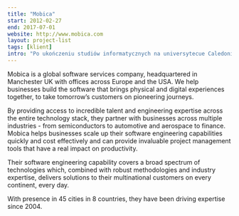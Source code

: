 ```yaml
---
title: "Mobica"
start: 2012-02-27
end: 2017-07-01
website: http://www.mobica.com
layout: project-list
tags: [klient]
intro: "Po ukończeniu studiów informatycznych na universytecue Caledonian w Glasgow, nawiązałem kontakt z firmą Mobica, która była zainteresowana współpracą. Przez ponad 5 lat brałem udział w rozmaitych projektach u wielu klientów tej firmy. Obejmowały one bankowość, mapy, STB (Set Top Boxes) market. W lipcu 2017 przeszedłem na B2B i rozpocząłem, poprzez jednoosobowaą działalność gospodarczą, wspópracę z innymi firmami o prodobnym profilu, ponieważ Mobica na tamten czas preforowała umowę o pracę nad B2B."
---
```

Mobica is a global software services company, headquartered in Manchester UK with offices across Europe and the USA. We help businesses build the software that brings physical and digital experiences together, to take tomorrow’s customers on pioneering journeys.

By providing access to incredible talent and engineering expertise across the entire technology stack, they partner with businesses across multiple industries - from semiconductors to automotive and aerospace to finance. Mobica helps businesses scale up their software engineering capabilities quickly and cost effectively and can provide invaluable project management tools that have a real impact on productivity.

Their software engineering capability covers a broad spectrum of technologies which, combined with robust methodologies and industry expertise, delivers solutions to their multinational customers on every continent, every day.

With presence in 45 cities in 8 countries, they have been driving expertise since 2004.
